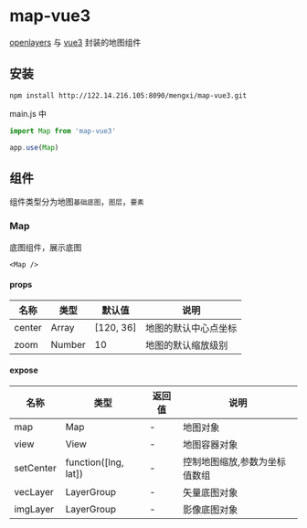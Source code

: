 # map-vue3

[openlayers](https://openlayers.org/) 与 [vue3](https://cn.vuejs.org/) 封装的地图组件

## 安装

```console
npm install http://122.14.216.105:8090/mengxi/map-vue3.git
```

main.js 中

```javascript
import Map from 'map-vue3'

app.use(Map)
```

## 组件

组件类型分为地图`基础底图`，`图层`，`要素`

### Map

底图组件，展示底图

```
<Map />
```

#### props

| 名称   | 类型   | 默认值    | 说明                 |
| ------ | ------ | --------- | -------------------- |
| center | Array  | [120, 36] | 地图的默认中心点坐标 |
| zoom   | Number | 10        | 地图的默认缩放级别   |

#### expose

| 名称      | 类型                                 | 返回值 | 说明                          |
| --------- | ------------------------------------ | ------ | ----------------------------- |
| map       | Map                                  | -      | 地图对象                      |
| view      | View                                 | -      | 地图容器对象                  |
| setCenter | function([lng<Number>, lat<Number>]) | -      | 控制地图缩放,参数为坐标值数组 |
| vecLayer  | LayerGroup                           | -      | 矢量底图对象                  |
| imgLayer  | LayerGroup                           | -      | 影像底图对象                  |
